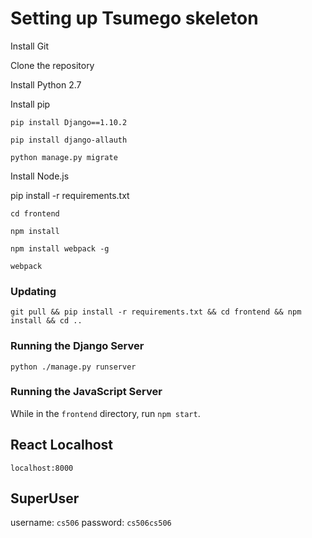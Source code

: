 # Setting up Tsumego skeleton

Install Git

Clone the repository

Install Python 2.7

Install pip

`pip install Django==1.10.2`

`pip install django-allauth`
    
`python manage.py migrate`

Install Node.js

pip install -r requirements.txt

`cd frontend`

`npm install`

`npm install webpack -g`

`webpack`
    
### Updating

`git pull && pip install -r requirements.txt && cd frontend && npm install && cd ..`

### Running the Django Server

`python ./manage.py runserver`

### Running the JavaScript Server

While in the `frontend` directory, run `npm start`.

## React Localhost

`localhost:8000`

## SuperUser

username: `cs506`
password: `cs506cs506`